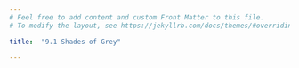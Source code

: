 ```yaml
---
# Feel free to add content and custom Front Matter to this file.
# To modify the layout, see https://jekyllrb.com/docs/themes/#overriding-theme-defaults

title:  "9.1 Shades of Grey"

---
```


<script src="https://d3js.org/d3.v6.min.js" defer></script>
<script src="https://d3js.org/d3-scale.v3.min.js" defer></script>
<script src="js/companion_utils_locale-nl.js" defer></script>
<script src="js/companion_utils_colors.js" defer></script>
<script src="js/companion_utils_svg2png.js" defer></script>

<script src="js/companion_chart_9-1_shades.js" defer></script>

<div class="chart_float" id="chart_9-1_shades"></div>
